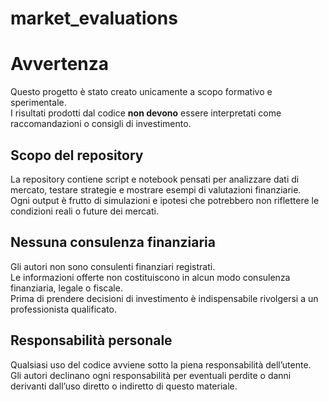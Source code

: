 # market_evaluations

# Avvertenza

Questo progetto è stato creato unicamente a scopo formativo e sperimentale.  
I risultati prodotti dal codice **non devono** essere interpretati come raccomandazioni o consigli di investimento.  

## Scopo del repository

La repository contiene script e notebook pensati per analizzare dati di mercato, testare strategie e mostrare esempi di valutazioni finanziarie.  
Ogni output è frutto di simulazioni e ipotesi che potrebbero non riflettere le condizioni reali o future dei mercati.  

## Nessuna consulenza finanziaria

Gli autori non sono consulenti finanziari registrati.  
Le informazioni offerte non costituiscono in alcun modo consulenza finanziaria, legale o fiscale.  
Prima di prendere decisioni di investimento è indispensabile rivolgersi a un professionista qualificato.  

## Responsabilità personale

Qualsiasi uso del codice avviene sotto la piena responsabilità dell’utente.  
Gli autori declinano ogni responsabilità per eventuali perdite o danni derivanti dall’uso diretto o indiretto di questo materiale.   



